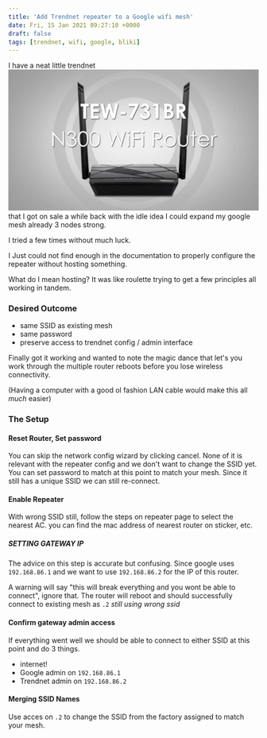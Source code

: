 ```yaml
---
title: 'Add Trendnet repeater to a Google wifi mesh'
date: Fri, 15 Jan 2021 09:27:10 +0000
draft: false
tags: [trendnet, wifi, google, bliki]
---
```


I have a neat little trendnet ![Trendent N300](router.webp) that I got on sale a while back with the idle idea I could expand my google mesh already 3 nodes strong.

I tried a few times without much luck.

I Just could not find enough in the documentation to properly configure the repeater without hosting something.

What do I mean hosting? It was like roulette trying to get  a few principles all working in tandem.

### Desired Outcome

- same SSID as existing mesh
- same password
- preserve access to trendnet config / admin interface

Finally got it working and wanted to note the magic dance that let's you work through the multiple router reboots before you lose wireless connectivity.

(Having a computer with a good ol fashion LAN cable would make this all _much_ easier)


### The Setup

#### Reset Router, Set password

You can skip the network config wizard by clicking cancel. None of it is relevant with the repeater config and we don't want to change the SSID yet.   You can set password to match at this point to match your mesh. Since it still has a unique SSID we can still re-connect.

#### Enable Repeater

With wrong SSID still, follow the steps on repeater page to select the nearest AC.  you can find the mac address of nearest router on sticker, etc.

##### SETTING GATEWAY IP

The advice on this step is accurate but confusing.  Since google uses `192.168.86.1` and we want to use `192.168.86.2` for the IP of this router.  

A warning will say "this will break everything and you wont be able to connect", ignore that.  The router will reboot and should successfully connect to existing mesh as `.2` *still using wrong ssid*

#### Confirm gateway admin access

If everything went well we should be able to connect to either SSID at this point and do 3 things.
- internet!
- Google admin on `192.168.86.1`
- Trendnet admin on `192.168.86.2`

#### Merging SSID Names

Use acces on `.2` to change the SSID from the factory assigned to match your mesh.


